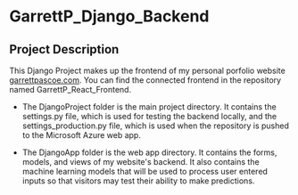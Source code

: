 # GarrettP_Django_Backend

## Project Description

This Django Project makes up the frontend of my personal porfolio website [garrettpascoe.com](https://garrettpascoe.com/).
You can find the connected frontend in the repository named GarrettP_React_Frontend.

- The DjangoProject folder is the main project directory. It contains the settings.py file,
  which is used for testing the backend locally, and the settings_production.py file, which
  is used when the repository is pushed to the Microsoft Azure web app.

- The DjangoApp folder is the web app directory. It contains the forms, models, and views of
  my website's backend. It also contains the machine learning models that will be used to process
  user entered inputs so that visitors may test their ability to make predictions.
